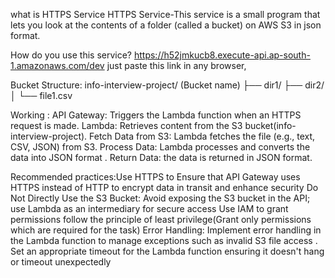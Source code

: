 what is HTTPS Service
HTTPS Service-This service is a small program that lets you look at the contents of a folder (called a bucket) on AWS S3 in json format.

How do you use this service?
https://h52jmkucb8.execute-api.ap-south-1.amazonaws.com/dev 
just paste this link in any browser,

Bucket Structure:
info-interview-project/  (Bucket name)
    ├── dir1/
    ├── dir2/
    │   └── file1.csv

Working : API Gateway: Triggers the Lambda function when an HTTPS request is made.
          Lambda: Retrieves content from the  S3 bucket(info-interview-project).
          Fetch Data from S3: Lambda fetches the file (e.g., text, CSV, JSON) from S3.
          Process Data: Lambda processes and converts the data into JSON format .
          Return Data: the data is returned in  JSON format.
          
 Recommended practices:Use HTTPS to Ensure that API Gateway uses HTTPS instead of HTTP to encrypt data in transit and enhance security
  Do Not Directly Use the S3 Bucket: Avoid exposing the S3 bucket in the API; use Lambda as an intermediary for secure access
  Use IAM  to grant permissions follow the principle of least privilege(Grant only permissions which are 
   required for the task)
  Error Handling: Implement error handling in the Lambda function to manage exceptions such as invalid S3 file access .
   Set an appropriate timeout for the Lambda function  ensuring it doesn't hang or timeout unexpectedly
   
   
 
